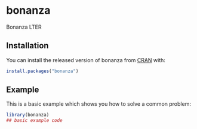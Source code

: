 
# bonanza

<!-- badges: start -->
<!-- badges: end -->

Bonanza LTER

## Installation

You can install the released version of bonanza from [CRAN](https://CRAN.R-project.org) with:

``` r
install.packages("bonanza")
```

## Example

This is a basic example which shows you how to solve a common problem:

``` r
library(bonanza)
## basic example code
```

